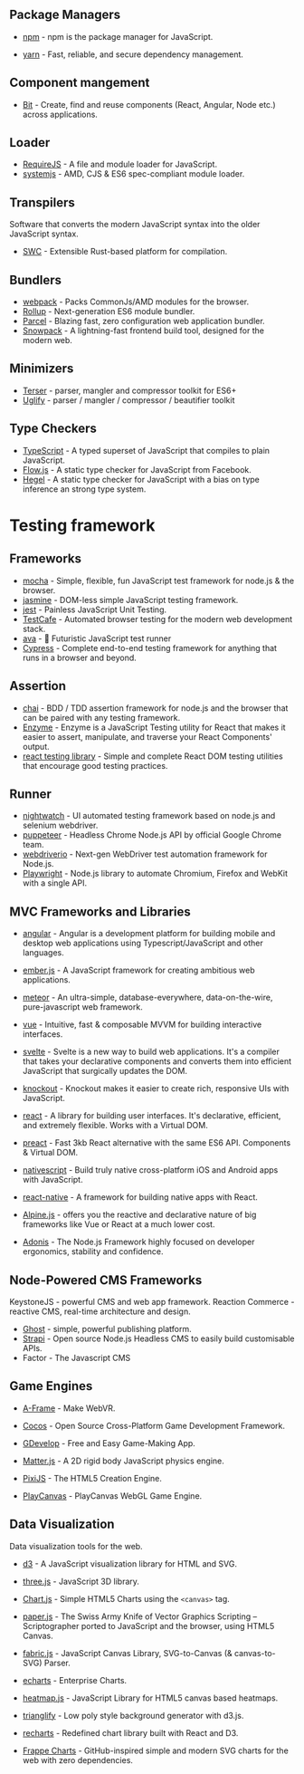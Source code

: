 ## Package Managers
- [npm](https://docs.npmjs.com/getting-started) - npm is the package manager for JavaScript.

- [yarn](https://yarnpkg.com/) - Fast, reliable, and secure dependency management.
## Component mangement 
- [Bit](https://github.com/teambit/bit) - Create, find and reuse components (React, Angular, Node etc.) across applications.
## Loader
- [RequireJS](https://github.com/requirejs/requirejs) - A file and module loader for JavaScript.
- [systemjs](https://github.com/systemjs/systemjs) - AMD, CJS & ES6 spec-compliant module loader.
## Transpilers
Software that converts the modern JavaScript syntax into the older JavaScript syntax.

- [SWC](https://swc.rs/) - Extensible Rust-based platform for compilation.

## Bundlers
- [webpack](https://github.com/webpack/webpack) - Packs CommonJs/AMD modules for the browser.
- [Rollup](https://github.com/rollup/rollup) - Next-generation ES6 module bundler.
- [Parcel](https://github.com/parcel-bundler/parcel) - Blazing fast, zero configuration web application bundler.
- [Snowpack](https://www.snowpack.dev/) - A lightning-fast frontend build tool, designed for the modern web.
## Minimizers
- [Terser](https://github.com/terser/terser) - parser, mangler and compressor toolkit for ES6+
- [Uglify](https://github.com/mishoo/UglifyJS) - parser / mangler / compressor / beautifier toolkit
## Type Checkers
- [TypeScript](https://www.typescriptlang.org/) - A typed superset of JavaScript that compiles to plain JavaScript.
- [Flow.js](https://flow.org/) - A static type checker for JavaScript from Facebook.
- [Hegel](https://hegel.js.org/) - A static type checker for JavaScript with a bias on type inference an strong type system.
# Testing framework
## Frameworks
- [mocha](https://github.com/mochajs/mocha?tab=readme-ov-file) - Simple, flexible, fun JavaScript test framework for node.js & the browser.
- [jasmine](https://github.com/jasmine/jasmine) - DOM-less simple JavaScript testing framework.
- [jest](https://github.com/jestjs/jest) - Painless JavaScript Unit Testing.
- [TestCafe](https://github.com/DevExpress/testcafe) - Automated browser testing for the modern web development stack.
- [ava](https://github.com/avajs/ava) - 🚀 Futuristic JavaScript test runner
- [Cypress](https://www.cypress.io/) - Complete end-to-end testing framework for anything that runs in a browser and beyond.
## Assertion
- [chai](https://github.com/chaijs/chai) - BDD / TDD assertion framework for node.js and the browser that can be paired with any testing framework.
- [Enzyme](https://enzymejs.github.io/enzyme/index.html) - Enzyme is a JavaScript Testing utility for React that makes it easier to assert, manipulate, and traverse your React Components' output.
- [react testing library](https://github.com/testing-library/react-testing-library) - Simple and complete React DOM testing utilities that encourage good testing practices.

## Runner
- [nightwatch](https://github.com/nightwatchjs/nightwatch) - UI automated testing framework based on node.js and selenium webdriver.
- [puppeteer](https://github.com/puppeteer/puppeteer) - Headless Chrome Node.js API by official Google Chrome team.
- [webdriverio](https://github.com/webdriverio/webdriverio) - Next-gen WebDriver test automation framework for Node.js.
- [Playwright](https://github.com/microsoft/playwright) - Node.js library to automate Chromium, Firefox and WebKit with a single API.
## MVC Frameworks and Libraries
- [angular](https://angular.dev/overview) - Angular is a development platform for building mobile and desktop web applications using Typescript/JavaScript and other languages.
- [ember.js](https://github.com/emberjs/ember.js) - A JavaScript framework for creating ambitious web applications.
- [meteor](https://github.com/meteor/meteor) - An ultra-simple, database-everywhere, data-on-the-wire, pure-javascript web framework.

- [vue](https://github.com/vuejs/vue) - Intuitive, fast & composable MVVM for building interactive interfaces.
- [svelte](https://github.com/sveltejs/svelte) - Svelte is a new way to build web applications. It's a compiler that takes your declarative components and converts them into efficient JavaScript that surgically updates the DOM.
- [knockout]() - Knockout makes it easier to create rich, responsive UIs with JavaScript.

- [react](https://react.dev/) - A library for building user interfaces. It's declarative, efficient, and extremely flexible. Works with a Virtual DOM.

- [preact](https://github.com/preactjs/preact) - Fast 3kb React alternative with the same ES6 API. Components & Virtual DOM.
- [nativescript](https://github.com/NativeScript/NativeScript) - Build truly native cross-platform iOS and Android apps with JavaScript.
- [react-native](https://github.com/facebook/react-native) - A framework for building native apps with React.
- [Alpine.js](https://github.com/alpinejs/alpine) - offers you the reactive and declarative nature of big frameworks like Vue or React at a much lower cost.
- [Adonis](https://github.com/adonisjs/core) - The Node.js Framework highly focused on developer ergonomics, stability and confidence.
## Node-Powered CMS Frameworks
KeystoneJS - powerful CMS and web app framework.
Reaction Commerce - reactive CMS, real-time architecture and design.
- [Ghost](https://github.com/tryghost/Ghost) - simple, powerful publishing platform.
- [Strapi](https://github.com/strapi/strapi) - Open source Node.js Headless CMS to easily build customisable APIs.
- Factor - The Javascript CMS

## Game Engines
- [A-Frame](https://aframe.io/) - Make WebVR.
- [Cocos](https://www.cocos.com/en) - Open Source Cross-Platform Game Development Framework.

- [GDevelop](https://gdevelop.io/) - Free and Easy Game-Making App.
- [Matter.js](https://brm.io/matter-js/) - A 2D rigid body JavaScript physics engine.
- [PixiJS](https://pixijs.com/) - The HTML5 Creation Engine.
- [PlayCanvas](https://playcanvas.com/) - PlayCanvas WebGL Game Engine.

## Data Visualization
Data visualization tools for the web.

- [d3](https://github.com/d3/d3) - A JavaScript visualization library for HTML and SVG.
- [three.js](https://github.com/mrdoob/three.js) - JavaScript 3D library.
- [Chart.js](https://github.com/chartjs/Chart.js) - Simple HTML5 Charts using the ```<canvas>``` tag.
- [paper.js](https://github.com/paperjs/paper.js) - The Swiss Army Knife of Vector Graphics Scripting – Scriptographer ported to JavaScript and the browser, using HTML5 Canvas.
- [fabric.js]() - JavaScript Canvas Library, SVG-to-Canvas (& canvas-to-SVG) Parser.
- [echarts](https://github.com/apache/echarts) - Enterprise Charts.
- [heatmap.js](https://github.com/pa7/heatmap.js) - JavaScript Library for HTML5 canvas based heatmaps.

- [trianglify](https://github.com/qrohlf/trianglify) - Low poly style background generator with d3.js.
- [recharts](https://github.com/recharts/recharts) - Redefined chart library built with React and D3.

- [Frappe Charts](https://frappe.io/charts) - GitHub-inspired simple and modern SVG charts for the web with zero dependencies.
